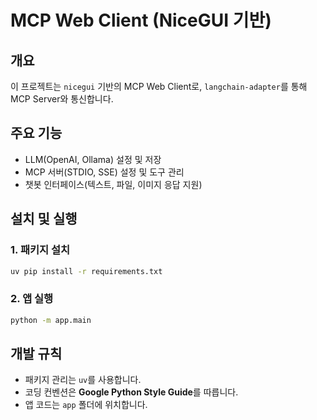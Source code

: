 # MCP Web Client (NiceGUI 기반)

## 개요
이 프로젝트는 `nicegui` 기반의 MCP Web Client로, `langchain-adapter`를 통해 MCP Server와 통신합니다.

## 주요 기능
- LLM(OpenAI, Ollama) 설정 및 저장
- MCP 서버(STDIO, SSE) 설정 및 도구 관리
- 챗봇 인터페이스(텍스트, 파일, 이미지 응답 지원)

## 설치 및 실행

### 1. 패키지 설치
```bash
uv pip install -r requirements.txt
```

### 2. 앱 실행
```bash
python -m app.main
```

## 개발 규칙
- 패키지 관리는 `uv`를 사용합니다.
- 코딩 컨벤션은 **Google Python Style Guide**를 따릅니다.
- 앱 코드는 `app` 폴더에 위치합니다.
